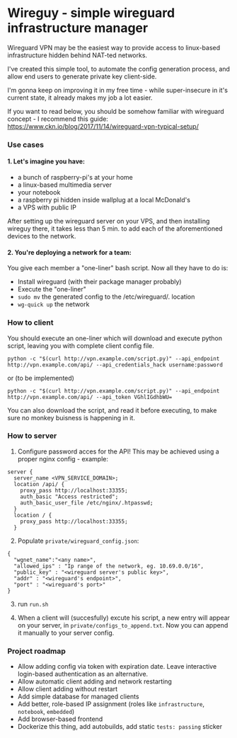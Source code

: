 # Wireguy - simple wireguard infrastructure manager

Wireguard VPN may be the easiest way to provide access to linux-based infrastructure hidden behind NAT-ted networks.

I've created this simple tool, to automate the config generation process, and allow end users to generate private key client-side.

I'm gonna keep on improving it in my free time - while super-insecure in it's current state, it already makes my job a lot easier.

If you want to read below, you should be somehow familiar with wireguard concept - I recommend this guide: https://www.ckn.io/blog/2017/11/14/wireguard-vpn-typical-setup/

### Use cases

#### 1. Let's imagine you have:
* a bunch of raspberry-pi's at your home
* a linux-based multimedia server 
* your notebook
* a raspberry pi hidden inside wallplug at a local McDonald's
* a VPS with public IP

After setting up the wireguard server on your VPS, and then installing wireguy there, it takes less than 5 min. to add each of the aforementioned devices to the network.

#### 2. You're deploying a network for a team:

You give each member a "one-liner" bash script. Now all they have to do is:
* Install wireguard (with their package manager probably)
* Execute the "one-liner"
* `sudo mv` the generated config to the /etc/wireguard/. location
* `wg-quick up` the network

### How to client

You should execute an one-liner which will download and execute python script, leaving you with complete client config file.

`python -c "$(curl http://vpn.example.com/script.py)" --api_endpoint http://vpn.example.com/api/ --api_credentials_hack username:password`

or (to be implemented)

`python -c "$(curl http://vpn.example.com/script.py)" --api_endpoint http://vpn.example.com/api/ --api_token VGhlIGdhbWU=`

You can also download the script, and read it before executing, to make sure no monkey buisness is happening in it.

### How to server

1. Configure password acces for the API! This may be achieved using a proper nginx config - example:
```
server {
  server_name <VPN_SERVICE_DOMAIN>;
  location /api/ {
    proxy_pass http://localhost:33355; 
    auth_basic "Access restricted";
    auth_basic_user_file /etc/nginx/.htpasswd;
  }
  location / {
    proxy_pass http://localhost:33355; 
  }
```

2. Populate `private/wireguard_config.json`:

```
{
  "wgnet_name":"<any name>",
  "allowed_ips" : "Ip range of the network, eg. 10.69.0.0/16",
  "public_key" : "<wireguard server's public key>",
  "addr" : "<wireguard's endpoint>",
  "port" : "<wireguard's port>"
}
```

3. run `run.sh`

4. When a client will (succesfully) excute his script, a new entry will appear on your server, in `private/configs_to_append.txt`. Now you can append it manually to your server config.


### Project roadmap

* Allow adding config via token with expiration date. Leave interactive login-based authentication as an alternative.
* Allow automatic client adding and network restarting
* Allow client adding without restart
* Add simple database for managed clients
* Add better, role-based IP assignment (roles like `infrastructure`, `notebook`, `embedded`)
* Add browser-based frontend
* Dockerize this thing, add autobuilds, add static `tests: passing` sticker
